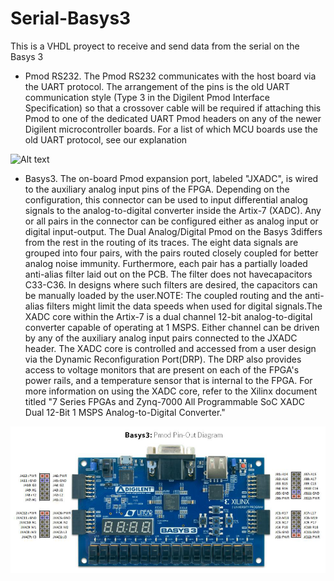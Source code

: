 # Serial-Basys3
This is a VHDL proyect to receive and send data from the serial on the Basys 3

- Pmod RS232. The Pmod RS232 communicates with the host board via the UART protocol. The arrangement of the pins is the old UART communication style (Type 3 in the Digilent Pmod Interface Specification) so that a crossover cable will be required if attaching this Pmod to one of the dedicated UART Pmod headers on any of the newer Digilent microcontroller boards. For a list of which MCU boards use the old UART protocol, see our explanation

![Alt text](https://reference.digilentinc.com/_media/pmod/pmod/rs232/temp2.png "Pmod RS232")

- Basys3. The on-board Pmod expansion port, labeled "JXADC", is wired to the auxiliary analog input pins of the FPGA. Depending on the configuration, this connector can be used to input differential analog signals to the analog-to-digital converter inside the Artix-7 (XADC). Any or all pairs in the connector can be configured either as analog input or digital input-output. The Dual Analog/Digital Pmod on the Basys 3differs from the rest in the routing of its traces. The eight data signals are grouped into four pairs, with the pairs routed closely coupled for better analog noise immunity. Furthermore, each pair has a partially loaded anti-alias filter laid out on the PCB. The filter does not havecapacitors C33-C36. In designs where such filters are desired, the capacitors can be manually loaded by the user.NOTE: The coupled routing and the anti-alias filters might limit the data speeds when used for digital signals.The XADC core within the Artix-7 is a dual channel 12-bit analog-to-digital converter capable of operating at 1 MSPS. Either channel can be driven by any of the auxiliary analog input pairs connected to the JXADC header. The XADC core is controlled and accessed from a user design via the Dynamic Reconfiguration Port(DRP). The DRP also provides access to voltage monitors that are present on each of the FPGA's power rails, and a temperature sensor that is internal to the FPGA. For more information on using the XADC core, refer to the Xilinx document titled "7 Series FPGAs and Zynq-7000 All Programmable SoC XADC Dual 12-Bit 1 MSPS Analog-to-Digital Converter."

![Alt text](/img/Basys3-pinout.png?raw=true "Basys3 Pin-Out")